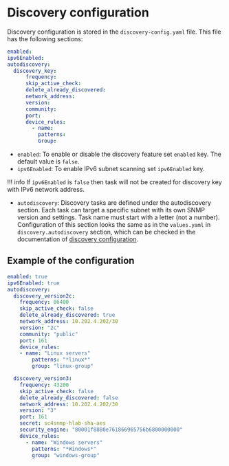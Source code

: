 # Discovery configuration

Discovery configuration is stored in the `discovery-config.yaml` file. This file has the following sections:

```yaml
enabled: 
ipv6Enabled: 
autodiscovery:
  discovery_key:
      frequency: 
      skip_active_check: 
      delete_already_discovered: 
      network_address: 
      version: 
      community: 
      port: 
      device_rules:
        - name: 
          patterns: 
          Group: 

```

- `enabled`: To enable or disable the discovery feature set `enabled` key. The default value is `false`. 
- `ipv6Enabled`: To enable IPv6 subnet scanning set `ipv6Enabled` key.

!!! info 
    If `ipv6Enabled` is `false` then task will not be created for discovery key with IPv6 network address.

- `autodiscovery`: Discovery tasks are defined under the autodiscovery section. Each task can target a specific subnet with its own SNMP version and settings. 
Task name must start with a letter (not a number). Configuration of this section looks the same as in the `values.yaml` in `discovery.autodiscovery` section, which can be checked in the documentation of [discovery configuration](../microk8s/configuration/discovery-configuration.md).

## Example of the configuration

```yaml
enabled: true
ipv6Enabled: true
autodiscovery:
  discovery_version2c:
    frequency: 86400
    skip_active_check: false
    delete_already_discovered: true
    network_address: 10.202.4.202/30
    version: "2c"
    community: "public"
    port: 161
    device_rules:
    - name: "Linux servers"
        patterns: "*linux*"
        group: "linux-group"

  discovery_version3:
    frequency: 43200
    skip_active_check: false
    delete_already_discovered: false
    network_address: 10.202.4.202/30
    version: "3"
    port: 161
    secret: sc4snmp-hlab-sha-aes
    security_engine: "80001f8880e761866965756b6800000000"
    device_rules:
      - name: "Windows servers"
        patterns: "*Windows*"
        group: "windows-group"

```
